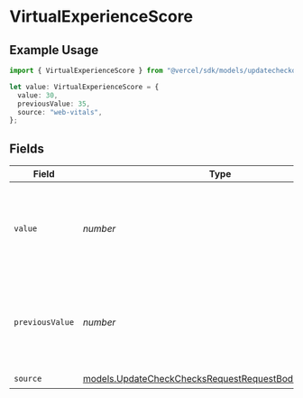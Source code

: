 # VirtualExperienceScore

## Example Usage

```typescript
import { VirtualExperienceScore } from "@vercel/sdk/models/updatecheckop.js";

let value: VirtualExperienceScore = {
  value: 30,
  previousValue: 35,
  source: "web-vitals",
};
```

## Fields

| Field                                                                                                                  | Type                                                                                                                   | Required                                                                                                               | Description                                                                                                            | Example                                                                                                                |
| ---------------------------------------------------------------------------------------------------------------------- | ---------------------------------------------------------------------------------------------------------------------- | ---------------------------------------------------------------------------------------------------------------------- | ---------------------------------------------------------------------------------------------------------------------- | ---------------------------------------------------------------------------------------------------------------------- |
| `value`                                                                                                                | *number*                                                                                                               | :heavy_check_mark:                                                                                                     | The calculated Virtual Experience Score value, between 0 and 100                                                       | 30                                                                                                                     |
| `previousValue`                                                                                                        | *number*                                                                                                               | :heavy_minus_sign:                                                                                                     | A previous Virtual Experience Score value to display a delta, between 0 and 100                                        | 35                                                                                                                     |
| `source`                                                                                                               | [models.UpdateCheckChecksRequestRequestBodyOutputSource](../models/updatecheckchecksrequestrequestbodyoutputsource.md) | :heavy_check_mark:                                                                                                     | N/A                                                                                                                    |                                                                                                                        |